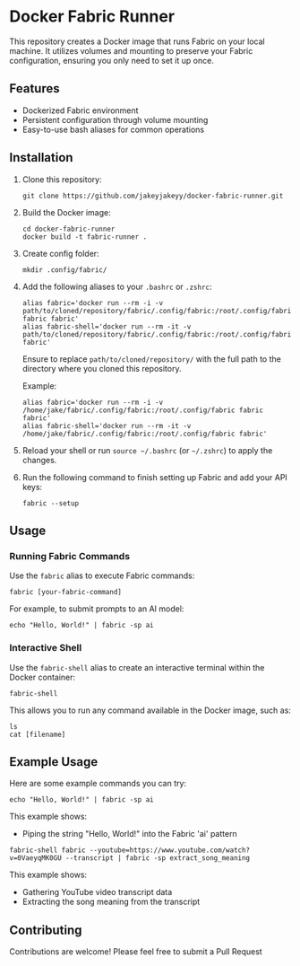 # Docker Fabric Runner

This repository creates a Docker image that runs Fabric on your local machine. It utilizes volumes and mounting to preserve your Fabric configuration, ensuring you only need to set it up once.

## Features

- Dockerized Fabric environment
- Persistent configuration through volume mounting
- Easy-to-use bash aliases for common operations

## Installation

1. Clone this repository:

   ```
   git clone https://github.com/jakeyjakeyy/docker-fabric-runner.git
   ```

2. Build the Docker image:

   ```
   cd docker-fabric-runner
   docker build -t fabric-runner .
   ```

3. Create config folder:

   ```
   mkdir .config/fabric/
   ```

4. Add the following aliases to your `.bashrc` or `.zshrc`:

   ```
   alias fabric='docker run --rm -i -v path/to/cloned/repository/fabric/.config/fabric:/root/.config/fabric fabric fabric'
   alias fabric-shell='docker run --rm -it -v path/to/cloned/repository/fabric/.config/fabric:/root/.config/fabric fabric'
   ```

   Ensure to replace `path/to/cloned/repository/` with the full path to the directory where you cloned this repository.

   Example:

   ```
   alias fabric='docker run --rm -i -v /home/jake/fabric/.config/fabric:/root/.config/fabric fabric fabric'
   alias fabric-shell='docker run --rm -it -v /home/jake/fabric/.config/fabric:/root/.config/fabric fabric'
   ```

5. Reload your shell or run `source ~/.bashrc` (or `~/.zshrc`) to apply the changes.

6. Run the following command to finish setting up Fabric and add your API keys:

   ```
   fabric --setup
   ```

## Usage

### Running Fabric Commands

Use the `fabric` alias to execute Fabric commands:

```
fabric [your-fabric-command]
```

For example, to submit prompts to an AI model:

```
echo "Hello, World!" | fabric -sp ai
```

### Interactive Shell

Use the `fabric-shell` alias to create an interactive terminal within the Docker container:

```
fabric-shell
```

This allows you to run any command available in the Docker image, such as:

```
ls
cat [filename]
```

## Example Usage

Here are some example commands you can try:

```
echo "Hello, World!" | fabric -sp ai
```

This example shows:

- Piping the string "Hello, World!" into the Fabric 'ai' pattern

```
fabric-shell fabric --youtube=https://www.youtube.com/watch?v=0VaeyqMK0GU --transcript | fabric -sp extract_song_meaning
```

This example shows:

- Gathering YouTube video transcript data
- Extracting the song meaning from the transcript

## Contributing

Contributions are welcome! Please feel free to submit a Pull Request
